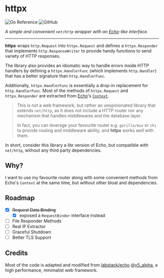 # httpx

![Go Reference](https://pkg.go.dev/badge/github.com/tnychn/httpx.svg)
![GitHub](https://img.shields.io/github/license/tnychn/httpx)

_A simple and convenient `net/http` wrapper with an [Echo](https://github.com/labstack/echo)-like interface._

---

**httpx** wraps `http.Request` into `httpx.Request` and
defines a `httpx.Responder` that implements `http.ResponseWriter`
to provide handy functions to send variety of HTTP responses.

The library also provides an idiomatic way to handle errors inside
HTTP handlers by defining a `httpx.HandlerFunc` (which implements `http.Handler`)
that has a better signature than `http.HandlerFunc`.

Additionally, `httpx.HandlerFunc` is essentially a drop-in replacement for `http.HandlerFunc`.
Most of the methods of `httpx.Request` and `httpx.Responder` are extracted from
[Echo](https://github.com/labstack/echo)'s [`Context`](https://github.com/labstack/echo/blob/c0c00e6241/context.go).

> This is *not* a web framework, but rather an unopinionated library that
> extends `net/http`, as it does not include a HTTP router nor any mechanism
> that handles middlewares and the database layer.
>
> In fact, you can leverage your favourite router e.g. `gorilla/mux` or `chi` to
> provide routing and middleware ability, and **httpx** works _well_ with them.

In short, consider this library a _lite_ version of Echo, but compatible with `net/http`,
without any third party dependencies.

## Why?

I want to use my favourite router along with some convenient methods
from Echo's `Context` at the same time, but without other bloat and dependencies.

## Roadmap

- [x] ~~Request Data Binding~~
  - [x] exposed a `RequestBinder` interface instead
- [ ] File Responder Methods
- [ ] Real IP Extractor
- [ ] Graceful Shutdown
- [ ] Better TLS Support

## Credits

Most of the code is adapted and modified from
[labstack/echo](https://github.com/labstack/echo)
@[v5_alpha](https://github.com/labstack/echo/tree/v5_alpha),
a high performance, minimalist web framework.
